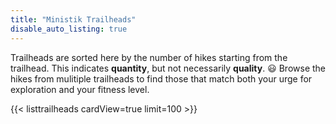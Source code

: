 ```yaml
---
title: "Ministik Trailheads"
disable_auto_listing: true
---
```


Trailheads are sorted here by the number of hikes starting from the trailhead. This indicates **quantity**, but not necessarily **quality**. 😃 Browse the hikes from mulitiple trailheads to find those that match both your urge for exploration and your fitness level.

{{< listtrailheads cardView=true limit=100 >}}